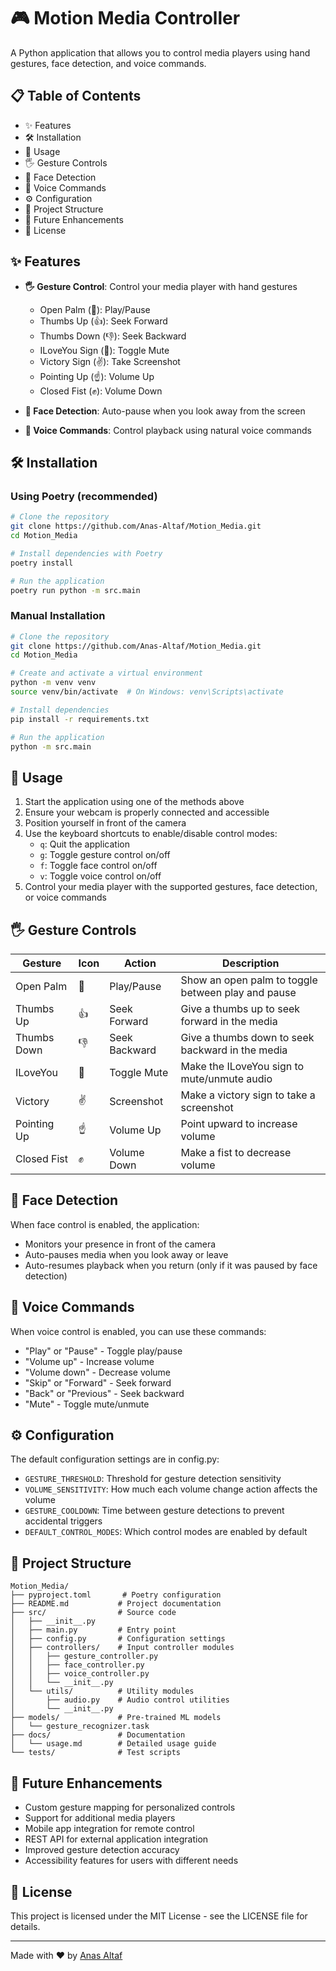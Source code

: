 # 🎮 Motion Media Controller

A Python application that allows you to control media players using hand gestures, face detection, and voice commands.

## 📋 Table of Contents
- ✨ Features
- 🛠️ Installation
- 📖 Usage
- 🖐️ Gesture Controls
- 👤 Face Detection
- 🎤 Voice Commands
- ⚙️ Configuration
- 🧩 Project Structure
- 🚀 Future Enhancements
- 📄 License

## ✨ Features

- **🖐️ Gesture Control**: Control your media player with hand gestures
  - Open Palm (👋): Play/Pause
  - Thumbs Up (👍): Seek Forward
  - Thumbs Down (👎): Seek Backward
  - ILoveYou Sign (🤟): Toggle Mute
  - Victory Sign (✌️): Take Screenshot
  - Pointing Up (☝️): Volume Up
  - Closed Fist (✊): Volume Down

- **👤 Face Detection**: Auto-pause when you look away from the screen

- **🎤 Voice Commands**: Control playback using natural voice commands

## 🛠️ Installation

### Using Poetry (recommended)

```bash
# Clone the repository
git clone https://github.com/Anas-Altaf/Motion_Media.git
cd Motion_Media

# Install dependencies with Poetry
poetry install

# Run the application
poetry run python -m src.main
```

### Manual Installation

```bash
# Clone the repository
git clone https://github.com/Anas-Altaf/Motion_Media.git
cd Motion_Media

# Create and activate a virtual environment
python -m venv venv
source venv/bin/activate  # On Windows: venv\Scripts\activate

# Install dependencies
pip install -r requirements.txt

# Run the application
python -m src.main
```

## 📖 Usage

1. Start the application using one of the methods above
2. Ensure your webcam is properly connected and accessible
3. Position yourself in front of the camera
4. Use the keyboard shortcuts to enable/disable control modes:
   - `q`: Quit the application
   - `g`: Toggle gesture control on/off
   - `f`: Toggle face control on/off
   - `v`: Toggle voice control on/off
5. Control your media player with the supported gestures, face detection, or voice commands

## 🖐️ Gesture Controls

| Gesture | Icon | Action | Description |
|---------|------|--------|-------------|
| Open Palm | 👋 | Play/Pause | Show an open palm to toggle between play and pause |
| Thumbs Up | 👍 | Seek Forward | Give a thumbs up to seek forward in the media |
| Thumbs Down | 👎 | Seek Backward | Give a thumbs down to seek backward in the media |
| ILoveYou | 🤟 | Toggle Mute | Make the ILoveYou sign to mute/unmute audio |
| Victory | ✌️ | Screenshot | Make a victory sign to take a screenshot |
| Pointing Up | ☝️ | Volume Up | Point upward to increase volume |
| Closed Fist | ✊ | Volume Down | Make a fist to decrease volume |

## 👤 Face Detection

When face control is enabled, the application:
- Monitors your presence in front of the camera
- Auto-pauses media when you look away or leave
- Auto-resumes playback when you return (only if it was paused by face detection)

## 🎤 Voice Commands

When voice control is enabled, you can use these commands:
- "Play" or "Pause" - Toggle play/pause
- "Volume up" - Increase volume
- "Volume down" - Decrease volume
- "Skip" or "Forward" - Seek forward
- "Back" or "Previous" - Seek backward
- "Mute" - Toggle mute/unmute

## ⚙️ Configuration

The default configuration settings are in config.py:
- `GESTURE_THRESHOLD`: Threshold for gesture detection sensitivity
- `VOLUME_SENSITIVITY`: How much each volume change action affects the volume
- `GESTURE_COOLDOWN`: Time between gesture detections to prevent accidental triggers
- `DEFAULT_CONTROL_MODES`: Which control modes are enabled by default

## 🧩 Project Structure

```
Motion_Media/
├── pyproject.toml       # Poetry configuration
├── README.md           # Project documentation
├── src/                # Source code
│   ├── __init__.py
│   ├── main.py         # Entry point
│   ├── config.py       # Configuration settings
│   ├── controllers/    # Input controller modules
│   │   ├── gesture_controller.py
│   │   ├── face_controller.py
│   │   ├── voice_controller.py
│   │   └── __init__.py
│   └── utils/          # Utility modules
│       ├── audio.py    # Audio control utilities
│       └── __init__.py
├── models/             # Pre-trained ML models
│   └── gesture_recognizer.task
├── docs/               # Documentation
│   └── usage.md        # Detailed usage guide
└── tests/              # Test scripts
```

## 🚀 Future Enhancements

- Custom gesture mapping for personalized controls
- Support for additional media players
- Mobile app integration for remote control
- REST API for external application integration
- Improved gesture detection accuracy
- Accessibility features for users with different needs

## 📄 License

This project is licensed under the MIT License - see the LICENSE file for details.

---

Made with ❤️ by [Anas Altaf](https://github.com/Anas-Altaf)